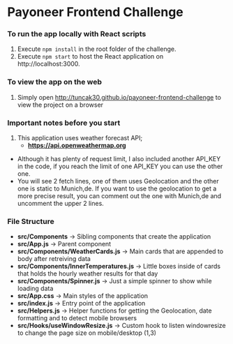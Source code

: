 # Payoneer Frontend Challenge
### To run the app locally with React scripts

1. Execute `npm install` in the root folder of the challenge.
2. Execute `npm start` to host the React application on http://localhost:3000.

### To view the app on the web

1. Simply open http://tuncak30.github.io/payoneer-frontend-challenge to view the project on a browser

### Important notes before you start

1. This application uses weather forecast API;
    - **https://api.openweathermap.org**

- Although it has plenty of request limit, I also included another API_KEY in the code, if you reach the limit of one API_KEY you can use the other one.
- You will see 2 fetch lines, one of them uses Geolocation and the other one is static to Munich,de. If you want to use the geolocation to get a more precise result, you can comment out the one with Munich,de and uncomment the upper 2 lines.

### File Structure
- **src/Components** -> Sibling components that create the application
- **src/App.js** -> Parent component
- **src/Components/WeatherCards.js** -> Main cards that are appended to body after retreiving data
- **src/Components/InnerTemperatures.js** -> Little boxes inside of cards that holds the hourly weather results for that day
- **src/Components/Spinner.js** -> Just a simple spinner to show while loading data
- **src/App.css** -> Main styles of the application
- **src/index.js** -> Entry point of the application
- **src/Helpers.js** -> Helper functions for getting the Geolocation, date formatting and to detect mobile browsers
- **src/Hooks/useWindowResize.js** -> Custom hook to listen windowresize to change the page size on mobile/desktop (1,3)
